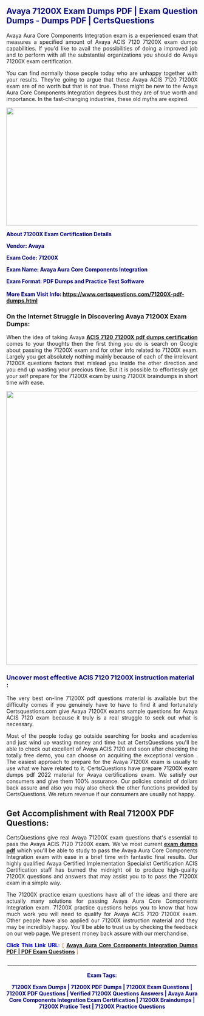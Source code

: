 <h2 style="text-align: justify;"><span style="color: #000080;">Avaya 71200X Exam Dumps PDF | Exam Question Dumps - Dumps PDF | CertsQuestions</span></h2>
<p style="text-align: justify;">Avaya Aura Core Components Integration exam is a experienced exam that measures a specified amount of Avaya ACIS 7120 71200X exam dumps capabilities. If you'd like to avail the possibilities of doing a improved job and to perform with all the substantial organizations you should do Avaya 71200X exam certification.</p>
<p style="text-align: justify;">You can find normally those people today who are unhappy together with your results. They're going to argue that these Avaya ACIS 7120 71200X exam are of no worth but that is not true. These might be new to the Avaya Aura Core Components Integration degrees bust they are of true worth and importance. In the fast-changing industries, these old myths are expired.</p>
<p><img style="display: block; margin-left: auto; margin-right: auto;" src="https://i.imgur.com/eaP4ae9.png" width="840" height="310" /></p>
<p><span style="color: #000080;"><strong>About 71200X Exam Certification Details</strong></span></p>
<p><span style="color: #000080;"><strong>Vendor: Avaya<br /></strong></span></p>
<p><span style="color: #000080;"><strong>Exam Code: 71200X</strong></span></p>
<p><span style="color: #000080;"><strong>Exam Name: Avaya Aura Core Components Integration</strong></span></p>
<p><span style="color: #000080;"><strong>Exam Format: PDF Dumps and Practice Test Software<br /><br />More Exam Visit Info: <span style="color: #ff6600;"><a href="https://www.certsquestions.com/71200X-pdf-dumps.html">https://www.certsquestions.com/71200X-pdf-dumps.html</a></span></strong></span></p>
<h3>On the Internet Struggle in Discovering Avaya 71200X Exam Dumps:</h3>
<p style="text-align: justify;">When the idea of taking Avaya <a href="https://www.certsquestions.com/71200X-pdf-dumps.html"><strong>ACIS 7120 71200X pdf dumps certification</strong></a> comes to your thoughts then the first thing you do is search on Google about passing the 71200X exam and for other info related to 71200X exam. Largely you get absolutely nothing mainly because of each of the irrelevant 71200X questions factors that mislead you inside the other direction and you end up wasting your precious time. But it is possible to effortlessly get your self prepare for the 71200X exam by using 71200X braindumps in short time with ease.</p>
<p><a href="https://www.certsquestions.com/71200X-pdf-dumps.html"><img style="display: block; margin-left: auto; margin-right: auto;" src="https://i.imgur.com/pxhoKQ2.png" width="720" /></a></p>
<h3><span style="color: #000080;">Uncover most effective ACIS 7120 71200X instruction material :</span></h3>
<p style="text-align: justify;">The very best on-line 71200X pdf questions material is available but the difficulty comes if you genuinely have to have to find it and fortunately Certsquestions.com give Avaya 71200X exams sample questions for Avaya ACIS 7120 exam because it truly is a real struggle to seek out what is necessary.</p>
<p style="text-align: justify;">Most of the people today go outside searching for books and academies and just wind up wasting money and time but at CertsQuestions you'll be able to check out excellent of Avaya ACIS 7120 and soon after checking the totally free demo, you can choose on acquiring the exceptional version . The easiest approach to prepare for the Avaya 71200X exam is usually to use what we have related to it. CertsQuestions have <span style="color: #000000;">prepare 71200X exam dumps pdf 2022</span> material for Avaya certifications exam. We satisfy our consumers and give them 100% assurance. Our policies consist of dollars back assure and also you may also check the other functions provided by CertsQuestions. We return revenue if our consumers are usually not happy.</p>
<h2>Get Accomplishment with Real 71200X PDF Questions:</h2>
<p style="text-align: justify;">CertsQuestions give real Avaya 71200X exam questions that's essential to pass the Avaya ACIS 7120 71200X exam. We've most current<strong>&nbsp;<a href="https://www.certsquestions.com/">exam dumps pdf</a></strong>&nbsp;which you'll be able to study to pass the Avaya Aura Core Components Integration exam with ease in a brief time with fantastic final results. Our highly qualified Avaya Certified Implementation Specialist Certification ACIS Certification staff has burned the midnight oil to produce high-quality 71200X questions and answers that may assist you to to pass the 71200X exam in a simple way.</p>
<p style="text-align: justify;">The 71200X practice exam questions have all of the ideas and there are actually many solutions for passing Avaya Aura Core Components Integration exam. 71200X practice questions helps you to know that how much work you will need to qualify for Avaya ACIS 7120 71200X exam. Other people have also applied our 71200X instruction material and they may be incredibly happy. You'll be able to trust us by checking the feedback on our web page. We present money back assure with our merchandise.</p>
<p style="text-align: justify;"><span style="color: #0000ff;"><strong>Click This Link URL</strong>:</span> <span style="color: #ff6600;">[ <strong><a href="https://www.certsquestions.com/avaya-certified-implementation-specialist-certification-acis-certification-certification.html">Avaya Aura Core Components Integration Dumps PDF | PDF Exam Questions</a></strong> ]</span></p>
<p style="text-align: center;">______________________________________________________________________________</p>
<p style="text-align: center;"><span style="color: #000080;"><strong>Exam Tags:</strong></span></p>
<p style="text-align: center;"><span style="color: #000080;"><strong>71200X Exam Dumps | 71200X PDF Dumps | 71200X Exam Questions | 71200X PDF Questions | Verified 71200X Questions Answers | Avaya Aura Core Components Integration Exam Certification | 71200X Braindumps | 71200X Pratice Test | 71200X Practice Questions</strong></span></p>
